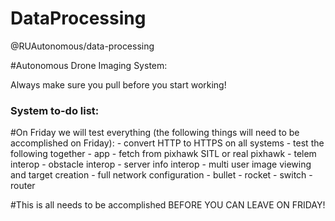 # DataProcessing

@RUAutonomous/data-processing

#Autonomous Drone Imaging System:

Always make sure you pull before you start working!

### System to-do list:
#On Friday we will test everything (the following things will need to be accomplished on Friday):
	- convert HTTP to HTTPS on all systems
	- test the following together
		- app
		- fetch from pixhawk SITL or real pixhawk
		- telem interop
		- obstacle interop
		- server info interop
		- multi user image viewing and target creation
	- full network configuration
		- bullet
		- rocket
		- switch
		- router

#This is all needs to be accomplished BEFORE YOU CAN LEAVE ON FRIDAY!	



